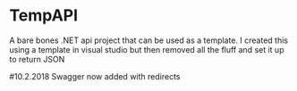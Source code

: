 # TempAPI
A bare bones .NET api project that can be used as a template.  I created this using a template in visual studio but then removed all the fluff and set it up to return JSON

#10.2.2018 Swagger now added with redirects